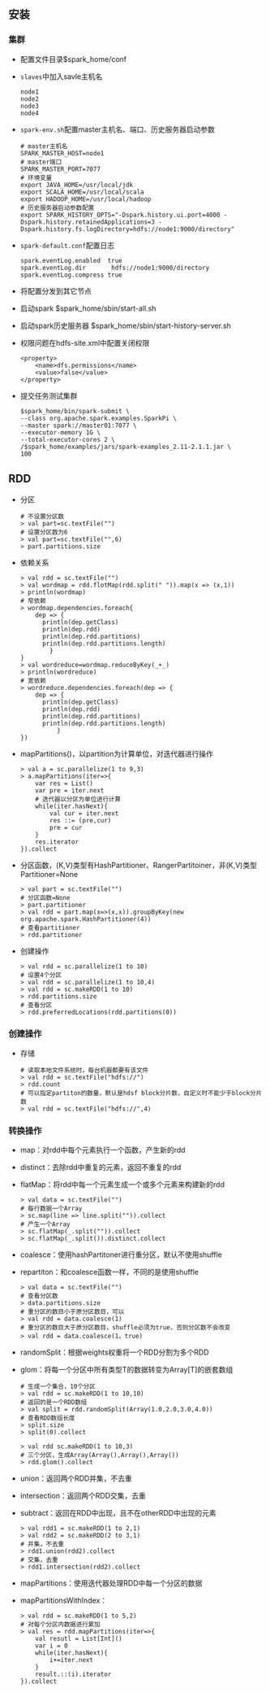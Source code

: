 ## 安装

### 集群

* 配置文件目录$spark_home/conf 

* `slaves`中加入savle主机名

  ```shell
  node1
  node2
  node3
  node4
  ```

* `spark-env.sh`配置master主机名、端口、历史服务器启动参数

  ```shell
  # master主机名
  SPARK_MASTER_HOST=node1
  # master端口
  SPARK_MASTER_PORT=7077
  # 环境变量
  export JAVA_HOME=/usr/local/jdk
  export SCALA_HOME=/usr/local/scala
  export HADOOP_HOME=/usr/local/hadoop
  # 历史服务器启动参数配置
  export SPARK_HISTORY_OPTS="-Dspark.history.ui.port=4000 -Dspark.history.retainedApplications=3 -Dspark.history.fs.logDirectory=hdfs://node1:9000/directory"
  ```

* `spark-default.conf`配置日志

  ```shell
  spark.eventLog.enabled  true
  spark.eventLog.dir       hdfs://node1:9000/directory
  spark.eventLog.compress true
  ```

* 将配置分发到其它节点

* 启动spark $spark_home/sbin/start-all.sh

* 启动spark历史服务器 $spark_home/sbin/start-history-server.sh

* 权限问题在hdfs-site.xml中配置关闭权限

  ```shell
  <property>
      <name>dfs.permissions</name>
      <value>false</value>
  </property>  
  ```

* 提交任务测试集群

  ```spark
  $spark_home/bin/spark-submit \
  --class org.apache.spark.examples.SparkPi \
  --master spark://master01:7077 \
  --executor-memory 1G \
  --total-executor-cores 2 \
  /$spark_home/examples/jars/spark-examples_2.11-2.1.1.jar \
  100
  
  ```

## RDD

* 分区

  ```shell
  # 不设置分区数
  > val part=sc.textFile("")
  # 设置分区数为6
  > val part=sc.textFile("",6)
  > part.partitions.size	
  ```

* 依赖关系

  ```shell
  > val rdd = sc.textFile("")
  > val wordmap = rdd.flotMap(rdd.split(" ")).map(x => (x,1))
  > println(wordmap)
  # 窄依赖
  > wordmap.dependencies.foreach{
      dep => {
      	println(dep.getClass)
      	println(dep.rdd)
      	println(dep.rdd.partitions)
      	println(dep.rdd.partitions.length)
          }
  }
  > val wordreduce=wordmap.reduceByKey(_+_)
  > println(wordreduce)
  # 宽依赖
  > wordreduce.dependencies.foreach(dep => {
      dep => {
      	println(dep.getClass)
      	println(dep.rdd)
      	println(dep.rdd.partitions)
      	println(dep.rdd.partitions.length)
         	}
  })
  ```

* mapPartitions()，以partition为计算单位，对迭代器进行操作

  ```shell
  > val a = sc.parallelize(1 to 9,3)
  > a.mapPartitions(iter=>{
      var res = List()
      var pre = iter.next
      # 迭代器以分区为单位进行计算
      while(iter.hasNext){
          val cur = iter.next
          res ::= (pre,cur)
          pre = cur
      }
      res.iterator
  }).collect
  ```

* 分区函数，(K,V)类型有HashPartitioner、RangerPartitoiner，非(K,V)类型Partitioner=None

  ```shell
  > val part = sc.textFile("")
  # 分区函数=None
  > part.partitioner
  > val rdd = part.map(x=>(x,x)).groupByKey(new org.apache.spark.HashPartitioner(4))
  # 查看partitioner
  > rdd.partitioner
  ```

* 创建操作

  ```shell
  > val rdd = sc.parallelize(1 to 10)
  # 设置4个分区
  > val rdd = sc.parallelize(1 to 10,4) 
  > val rdd = sc.makeRDD(1 to 10) 
  > rdd.partitions.size
  # 查看分区
  > rdd.preferredLocations(rdd.partitions(0)) 
  ```

### 创建操作

* 存储

  ```shell
  # 读取本地文件系统时，每台机器都要有该文件
  > val rdd = sc.textFile("hdfs://")
  > rdd.count
  # 可以指定partiton的数量，默认是hdsf block分片数，自定义时不能少于block分片数
  > val rdd = sc.textFile("hdfs://",4)
  ```

### 转换操作

* map：对rdd中每个元素执行一个函数，产生新的rdd

* distinct：去除rdd中重复的元素，返回不重复的rdd

* flatMap：将rdd中每一个元素生成一个或多个元素来构建新的rdd

  ```shell
  > val data = sc.textFile("")
  # 每行数据一个Array
  > sc.map(line => line.split("")).collect
  # 产生一个Array
  > sc.flatMap(_.split("")).collect
  > sc.flatMap(_.split()).distinct.collect
  ```

* coalesce：使用hashPartitoner进行重分区，默认不使用shuffle

* repartiton：和coalesce函数一样，不同的是使用shuffle

  ```shell
  > val data = sc.textFile("")
  # 查看分区数
  > data.partitions.size
  # 重分区的数目小于原分区数目，可以
  > val rdd = data.coalesce(1)
  # 重分区的数目大于原分区数目，shuffle必须为true，否则分区数不会改变
  > val rdd = data.coalesce(1，true)
  ```

* randomSplit：根据weights权重将一个RDD分割为多个RDD

* glom：将每一个分区中所有类型T的数据转变为Array[T]的嵌套数组

  ```shell
  # 生成一个集合，10个分区
  > val rdd = sc.makeRDD(1 to 10,10)
  # 返回的是一个RDD数组
  > val split = rdd.randomSplit(Array(1.0,2.0,3.0,4.0))
  # 查看RDD数组长度
  > split.size
  > split(0).collect
  
  > val rdd sc.makeRDD(1 to 10,3)
  # 三个分区，生成Array(Array(),Array(),Array())
  > rdd.glom().collect
  ```

* union：返回两个RDD并集，不去重

* intersection：返回两个RDD交集，去重

* subtract：返回在RDD中出现，且不在otherRDD中出现的元素

  ```shell
  > val rdd1 = sc.makeRDD(1 to 2,1)
  > val rdd2 = sc.makeRDD(2 to 3,1)
  # 并集，不去重
  > rdd1.union(rdd2).collect 
  # 交集，去重
  > rdd1.intersection(rdd2).collect
  
  ```

* mapPartitions：使用迭代器处理RDD中每一个分区的数据

* mapPartitionsWithIndex：

  ```shell
  > val rdd = sc.makeRDD(1 to 5,2)
  # 对每个分区内数据进行累加
  > val res = rdd.mapPartitions(iter=>{
      val resutl = List[Int]()
      var i = 0
      while(iter.hasNext){
          i+=iter.next
      }
      result.::(i).iterator
  }).collect
  ```

  






